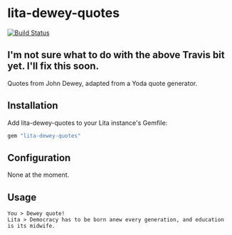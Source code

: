 # lita-dewey-quotes

[![Build Status](https://travis-ci.org/PierreRambaud/lita-dewey-quotes.png?branch=master)](https://travis-ci.org/PierreRambaud/lita-dewey-quotes)
## I'm not sure what to do with the above Travis bit yet. I'll fix this soon.

Quotes from John Dewey, adapted from a Yoda quote generator.

## Installation

Add lita-dewey-quotes to your Lita instance's Gemfile:

``` ruby
gem "lita-dewey-quotes"
```

## Configuration

None at the moment.

## Usage

```
You > Dewey quote!
Lita > Democracy has to be born anew every generation, and education is its midwife.
```
